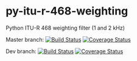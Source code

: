 # py-itu-r-468-weighting

Python ITU-R 468 weighting filter (1 and 2 kHz)

Master branch: [![Build Status](https://travis-ci.com/cinelexi/py-itu-r-468-weighting.svg?branch=master)](https://travis-ci.com/cinelexi/py-itu-r-468-weighting?branch=master) [![Coverage Status](https://coveralls.io/repos/github/cinelexi/py-itu-r-468-weighting/badge.svg?branch=master)](https://coveralls.io/github/cinelexi/py-itu-r-468-weighting?branch=master)

Dev branch: [![Build Status](https://travis-ci.com/cinelexi/py-itu-r-468-weighting.svg?branch=dev)](https://travis-ci.com/cinelexi/py-itu-r-468-weighting?branch=dev) [![Coverage Status](https://coveralls.io/repos/github/cinelexi/py-itu-r-468-weighting/badge.svg?branch=dev)](https://coveralls.io/github/cinelexi/py-itu-r-468-weighting?branch=dev)

